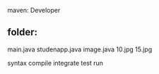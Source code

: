 maven: Developer

folder:
-----------
main.java
studenapp.java
image.java
10.jpg
15.jpg


syntax
compile
integrate
test
run

